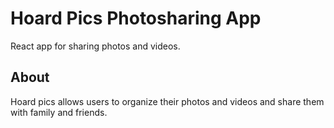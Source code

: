 # Hoard Pics Photosharing App
React app for sharing photos and videos.

## About
Hoard pics allows users to organize their photos and videos and share them with family and friends.
